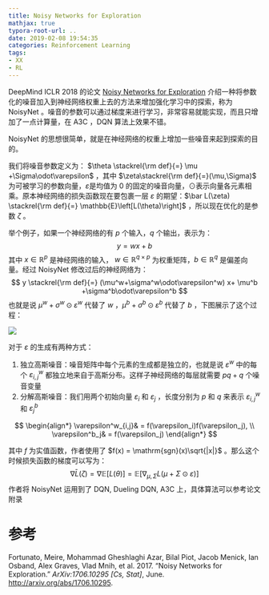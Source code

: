 ```yaml
---
title: Noisy Networks for Exploration
mathjax: true
typora-root-url: ..
date: 2019-02-08 19:54:35
categories: Reinforcement Learning
tags:
- XX
- RL
---
```


DeepMind ICLR 2018 的论文 [Noisy Networks for Exploration](https://arxiv.org/abs/1706.10295) 介绍一种将参数化的噪音加入到神经网络权重上去的方法来增加强化学习中的探索，称为 NoisyNet 。噪音的参数可以通过梯度来进行学习，非常容易就能实现，而且只增加了一点计算量，在 A3C ，DQN 算法上效果不错。

<!--more-->

NoisyNet 的思想很简单，就是在神经网络的权重上增加一些噪音来起到探索的目的。

我们将噪音参数定义为： $\theta \stackrel{\rm def}{=} \mu +\Sigma\odot\varepsilon​$ ，其中 $\zeta\stackrel{\rm def}{=}(\mu,\Sigma)​$ 为可被学习的参数向量，$\varepsilon​$ 是均值为 0 的固定的噪音向量，$\odot​$ 表示向量各元素相乘。原本神经网络的损失函数现在要包裹一层 $\varepsilon​$ 的期望：$\bar L(\zeta) \stackrel{\rm def}{=} \mathbb{E}\left[L(\theta)\right]​$ ，所以现在优化的是参数 $\zeta​$ 。

举个例子，如果一个神经网络的有 $p$ 个输入，$q​$ 个输出，表示为：
$$
y=wx+b
$$
其中 $x\in \mathbb{R}^{p}$ 是神经网络的输入， $w\in\mathbb{R}^{q\times p}$ 为权重矩阵，$b\in\mathbb{R}^q$ 是偏差向量。经过 NoisyNet 修改过后的神经网络为：
$$
y \stackrel{\rm def}{=} (\mu^w+\sigma^w\odot\varepsilon^w) x+ \mu^b  +\sigma^b\odot\varepsilon^b
$$
也就是说 $\mu^w+\sigma^w\odot\varepsilon^w$ 代替了 $w$ ，$\mu^b  +\sigma^b\odot\varepsilon^b$ 代替了 $b$ ，下图展示了这个过程：

![](/images/2019-02-08-Noisy-Networks-for-Exploration/1549640424920.png)

对于 $\varepsilon$ 的生成有两种方式：

1. 独立高斯噪音：噪音矩阵中每个元素的生成都是独立的，也就是说 $\varepsilon^w$ 中的每个 $\varepsilon^w_{i,j}$ 都独立地来自于高斯分布。这样子神经网络的每层就需要 $pq+q$ 个噪音变量
2. 分解高斯噪音：我们用两个初始向量 $\varepsilon_i$ 和 $\varepsilon_j$ ，长度分别为 $p$ 和 $q$ 来表示 $\varepsilon^w_{i,j}$ 和 $\varepsilon^b_j$ 

$$
\begin{align*}
\varepsilon^w_{i,j}& = f(\varepsilon_i)f(\varepsilon_j), \\
\varepsilon^b_j& = f(\varepsilon_j)
\end{align*}
$$

  其中 $f$ 为实值函数，作者使用了 $f(x) = \mathrm{sgn}(x)\sqrt{|x|}$ 。那么这个时候损失函数的梯度可以写为：
$$
\nabla \bar L(\zeta)= \nabla \mathbb{E}\left[L(\theta)\right]= \mathbb{E}\left[\nabla_{\mu,\Sigma} L(\mu + \Sigma\odot \varepsilon) \right]
$$
作者将 NoisyNet 运用到了 DQN, Dueling DQN, A3C 上，具体算法可以参考论文附录

# 参考

Fortunato, Meire, Mohammad Gheshlaghi Azar, Bilal Piot, Jacob Menick, Ian Osband, Alex Graves, Vlad Mnih, et al. 2017. “Noisy Networks for Exploration.” *ArXiv:1706.10295 [Cs, Stat]*, June. <http://arxiv.org/abs/1706.10295>.